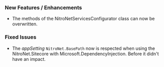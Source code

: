 ### New Features / Enhancements
- The methods of the NitroNetServicesConfigurator class can now be overwritten.

### Fixed Issues
- The *appSetting* `NitroNet.BasePath` now is respected when using the NitroNet.Sitecore with Microsoft.DependencyInjection. Before it didn't have an impact.